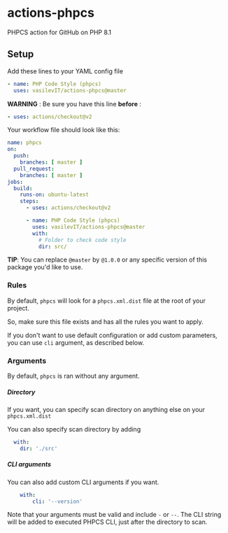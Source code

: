 # actions-phpcs
PHPCS action for GitHub on PHP 8.1

## Setup
Add these lines to your YAML config file
```yaml
- name: PHP Code Style (phpcs)
  uses: vasilevIT/actions-phpcs@master
```

**WARNING** : Be sure you have this line **before** :
```yaml
- uses: actions/checkout@v2
```

Your workflow file should look like this:
```yaml
name: phpcs
on:
  push:
    branches: [ master ]
  pull_request:
    branches: [ master ]
jobs:
  build:
    runs-on: ubuntu-latest
    steps:
      - uses: actions/checkout@v2

      - name: PHP Code Style (phpcs)
        uses: vasilevIT/actions-phpcs@master
        with:
          # Folder to check code style
          dir: src/
```

**TIP**: You can replace `@master` by `@1.0.0` or any specific version of this
package you'd like to use.

### Rules
By default, `phpcs` will look for a `phpcs.xml.dist` file at the root of your project.

So, make sure this file exists and has all the rules you want to apply.

If you don't want to use default configuration or add custom parameters, you can
use `cli` argument, as described below.

### Arguments
By default, `phpcs` is ran without any argument.

##### Directory
If you want, you can specify scan directory on anything else on your `phpcs.xml.dist`

You can also specify scan directory by adding
```yaml	
  with:	
    dir: './src' 
```

##### CLI arguments
You can also add custom CLI arguments if you want.
```yaml
    with:
        cli: '--version'
```

Note that your arguments must be valid and include `-` or `--`.
The CLI string will be added to executed PHPCS CLI, just after the directory to scan.
